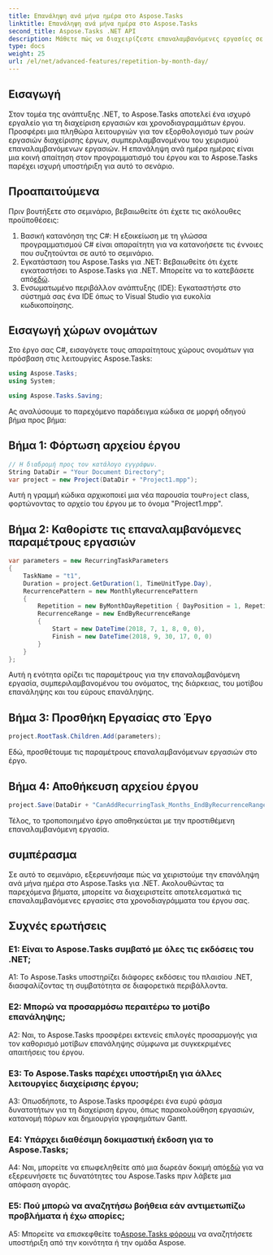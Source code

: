 ```yaml
---
title: Επανάληψη ανά μήνα ημέρα στο Aspose.Tasks
linktitle: Επανάληψη ανά μήνα ημέρα στο Aspose.Tasks
second_title: Aspose.Tasks .NET API
description: Μάθετε πώς να διαχειρίζεστε επαναλαμβανόμενες εργασίες σε έργα .NET με το Aspose.Tasks. Οδηγός βήμα προς βήμα για τον χειρισμό της επανάληψης ανά μήνα ημέρα.
type: docs
weight: 25
url: /el/net/advanced-features/repetition-by-month-day/
---
```

## Εισαγωγή

Στον τομέα της ανάπτυξης .NET, το Aspose.Tasks αποτελεί ένα ισχυρό εργαλείο για τη διαχείριση εργασιών και χρονοδιαγραμμάτων έργου. Προσφέρει μια πληθώρα λειτουργιών για τον εξορθολογισμό των ροών εργασιών διαχείρισης έργων, συμπεριλαμβανομένου του χειρισμού επαναλαμβανόμενων εργασιών. Η επανάληψη ανά ημέρα ημέρας είναι μια κοινή απαίτηση στον προγραμματισμό του έργου και το Aspose.Tasks παρέχει ισχυρή υποστήριξη για αυτό το σενάριο.

## Προαπαιτούμενα

Πριν βουτήξετε στο σεμινάριο, βεβαιωθείτε ότι έχετε τις ακόλουθες προϋποθέσεις:

1. Βασική κατανόηση της C#: Η εξοικείωση με τη γλώσσα προγραμματισμού C# είναι απαραίτητη για να κατανοήσετε τις έννοιες που συζητούνται σε αυτό το σεμινάριο.
2. Εγκατάσταση του Aspose.Tasks για .NET: Βεβαιωθείτε ότι έχετε εγκαταστήσει το Aspose.Tasks για .NET. Μπορείτε να το κατεβάσετε από[εδώ](https://releases.aspose.com/tasks/net/).
3. Ενσωματωμένο περιβάλλον ανάπτυξης (IDE): Εγκαταστήστε στο σύστημά σας ένα IDE όπως το Visual Studio για ευκολία κωδικοποίησης.

## Εισαγωγή χώρων ονομάτων

Στο έργο σας C#, εισαγάγετε τους απαραίτητους χώρους ονομάτων για πρόσβαση στις λειτουργίες Aspose.Tasks:

```csharp
using Aspose.Tasks;
using System;

using Aspose.Tasks.Saving;

```

Ας αναλύσουμε το παρεχόμενο παράδειγμα κώδικα σε μορφή οδηγού βήμα προς βήμα:

## Βήμα 1: Φόρτωση αρχείου έργου

```csharp
// Η διαδρομή προς τον κατάλογο εγγράφων.
String DataDir = "Your Document Directory";
var project = new Project(DataDir + "Project1.mpp");
```

 Αυτή η γραμμή κώδικα αρχικοποιεί μια νέα παρουσία του`Project` class, φορτώνοντας το αρχείο του έργου με το όνομα "Project1.mpp".

## Βήμα 2: Καθορίστε τις επαναλαμβανόμενες παραμέτρους εργασιών

```csharp
var parameters = new RecurringTaskParameters
{
    TaskName = "t1",
    Duration = project.GetDuration(1, TimeUnitType.Day),
    RecurrencePattern = new MonthlyRecurrencePattern
    {
        Repetition = new ByMonthDayRepetition { DayPosition = 1, RepetitionInterval = 2 },
        RecurrenceRange = new EndByRecurrenceRange
        {
            Start = new DateTime(2018, 7, 1, 8, 0, 0),
            Finish = new DateTime(2018, 9, 30, 17, 0, 0)
        }
    }
};
```

Αυτή η ενότητα ορίζει τις παραμέτρους για την επαναλαμβανόμενη εργασία, συμπεριλαμβανομένου του ονόματος, της διάρκειας, του μοτίβου επανάληψης και του εύρους επανάληψης.

## Βήμα 3: Προσθήκη Εργασίας στο Έργο

```csharp
project.RootTask.Children.Add(parameters);
```

Εδώ, προσθέτουμε τις παραμέτρους επαναλαμβανόμενων εργασιών στο έργο.

## Βήμα 4: Αποθήκευση αρχείου έργου

```csharp
project.Save(DataDir + "CanAddRecurringTask_Months_EndByRecurrenceRange_Test_out.mpp", SaveFileFormat.Mpp);
```

Τέλος, το τροποποιημένο έργο αποθηκεύεται με την προστιθέμενη επαναλαμβανόμενη εργασία.

## συμπέρασμα

Σε αυτό το σεμινάριο, εξερευνήσαμε πώς να χειριστούμε την επανάληψη ανά μήνα ημέρα στο Aspose.Tasks για .NET. Ακολουθώντας τα παρεχόμενα βήματα, μπορείτε να διαχειριστείτε αποτελεσματικά τις επαναλαμβανόμενες εργασίες στα χρονοδιαγράμματα του έργου σας.

## Συχνές ερωτήσεις

### Ε1: Είναι το Aspose.Tasks συμβατό με όλες τις εκδόσεις του .NET;

A1: Το Aspose.Tasks υποστηρίζει διάφορες εκδόσεις του πλαισίου .NET, διασφαλίζοντας τη συμβατότητα σε διαφορετικά περιβάλλοντα.

### Ε2: Μπορώ να προσαρμόσω περαιτέρω το μοτίβο επανάληψης;

A2: Ναι, το Aspose.Tasks προσφέρει εκτενείς επιλογές προσαρμογής για τον καθορισμό μοτίβων επανάληψης σύμφωνα με συγκεκριμένες απαιτήσεις του έργου.

### Ε3: Το Aspose.Tasks παρέχει υποστήριξη για άλλες λειτουργίες διαχείρισης έργου;

A3: Οπωσδήποτε, το Aspose.Tasks προσφέρει ένα ευρύ φάσμα δυνατοτήτων για τη διαχείριση έργου, όπως παρακολούθηση εργασιών, κατανομή πόρων και δημιουργία γραφημάτων Gantt.

### Ε4: Υπάρχει διαθέσιμη δοκιμαστική έκδοση για το Aspose.Tasks;

 A4: Ναι, μπορείτε να επωφεληθείτε από μια δωρεάν δοκιμή από[εδώ](https://releases.aspose.com/) για να εξερευνήσετε τις δυνατότητες του Aspose.Tasks πριν λάβετε μια απόφαση αγοράς.

### Ε5: Πού μπορώ να αναζητήσω βοήθεια εάν αντιμετωπίζω προβλήματα ή έχω απορίες;

 A5: Μπορείτε να επισκεφθείτε το[Aspose.Tasks φόρουμ](https://forum.aspose.com/c/tasks/15) να αναζητήσετε υποστήριξη από την κοινότητα ή την ομάδα Aspose.